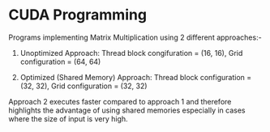 # CUDA Programming
Programs implementing Matrix Multiplication using 2 different approaches:-

1. Unoptimized Approach:
   Thread block congifuration = (16, 16),
   Grid configuration = (64, 64)
   
2. Optimized (Shared Memory) Approach:
   Thread block configuration = (32, 32),
   Grid configuration = (32, 32)
   
Approach 2 executes faster compared to approach 1 and therefore highlights the advantage of using shared memories especially in cases where the size of input is very high.
